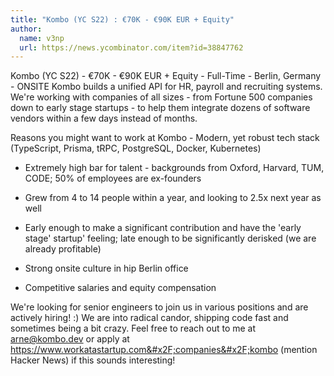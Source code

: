 ```yaml
---
title: "Kombo (YC S22) : €70K - €90K EUR + Equity"
author:
  name: v3np
  url: https://news.ycombinator.com/item?id=38847762
---
```

Kombo (YC S22) - €70K - €90K EUR + Equity - Full-Time - Berlin, Germany - ONSITE
Kombo builds a unified API for HR, payroll and recruiting systems. We&#x27;re working with companies of all sizes - from Fortune 500 companies down to early stage startups - to help them integrate dozens of software vendors within a few days instead of months.

Reasons you might want to work at Kombo - Modern, yet robust tech stack (TypeScript, Prisma, tRPC, PostgreSQL, Docker, Kubernetes)

- Extremely high bar for talent - backgrounds from Oxford, Harvard, TUM, CODE; 50% of employees are ex-founders

- Grew from 4 to 14 people within a year, and looking to 2.5x next year as well

- Early enough to make a significant contribution and have the &#x27;early stage&#x27; startup&#x27; feeling; late enough to be significantly derisked (we are already profitable)

- Strong onsite culture in hip Berlin office

- Competitive salaries and equity compensation

We&#x27;re looking for senior engineers to join us in various positions and are actively hiring! :) We are into radical candor, shipping code fast and sometimes being a bit crazy. Feel free to reach out to me at arne@kombo.dev or apply at <a href="https:&#x2F;&#x2F;www.workatastartup.com&#x2F;companies&#x2F;kombo" rel="nofollow">https:&#x2F;&#x2F;www.workatastartup.com&#x2F;companies&#x2F;kombo</a> (mention Hacker News) if this sounds interesting!
